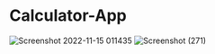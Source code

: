 # Calculator-App
![Screenshot 2022-11-15 011435](https://user-images.githubusercontent.com/110433564/201795044-09ee1c00-0e85-41ef-8935-1366c1c39cb5.png)
![Screenshot (271)](https://user-images.githubusercontent.com/110433564/201795245-0b139b7c-7ed0-4cfb-9743-9a29b031a1ce.png)
